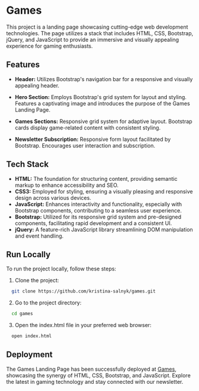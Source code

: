 
# Games

This project is a landing page showcasing cutting-edge web development technologies. The page utilizes a stack that includes HTML, CSS, Bootstrap, jQuery, and JavaScript to provide an immersive and visually appealing experience for gaming enthusiasts.
## Features

- **Header:** Utilizes Bootstrap's navigation bar for a responsive and visually appealing header.

- **Hero Section:** Employs Bootstrap's grid system for layout and styling. Features a captivating image and introduces the purpose of the Games Landing Page.

- **Games Sections:** Responsive grid system for adaptive layout. Bootstrap cards display game-related content with consistent styling.

- **Newsletter Subscription:** Responsive form layout facilitated by Bootstrap. Encourages user interaction and subscription.

## Tech Stack

- **HTML:** The foundation for structuring content, providing semantic markup to enhance accessibility and SEO.
- **CSS3:** Employed for styling, ensuring a visually pleasing and responsive design across various devices.
- **JavaScript:** Enhances interactivity and functionality, especially with Bootstrap components, contributing to a seamless user experience.
- **Bootstrap:** Utilized for its responsive grid system and pre-designed components, facilitating rapid development and a consistent UI.
- **jQuery:** A feature-rich JavaScript library streamlining DOM manipulation and event handling.




## Run Locally

To run the project locally, follow these steps:

1. Clone the project:
```bash
  git clone https://github.com/kristina-salnyk/games.git
```
2. Go to the project directory:

```bash
  cd games
```

3. Open the index.html file in your preferred web browser:

```bash
  open index.html
```


## Deployment

The Games Landing Page has been successfully deployed at [Games](https://kristina-salnyk.github.io/games/), showcasing the synergy of HTML, CSS, Bootstrap, and JavaScript. Explore the latest in gaming technology and stay connected with our newsletter.
